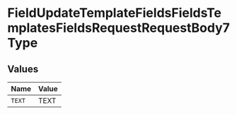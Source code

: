 # FieldUpdateTemplateFieldsFieldsTemplatesFieldsRequestRequestBody7Type


## Values

| Name   | Value  |
| ------ | ------ |
| `TEXT` | TEXT   |